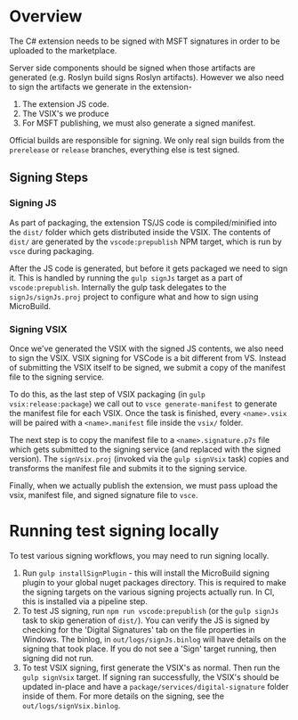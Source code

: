 # Overview
The C# extension needs to be signed with MSFT signatures in order to be uploaded to the marketplace.

Server side components should be signed when those artifacts are generated (e.g. Roslyn build signs Roslyn artifacts).  However we also need to sign the artifacts we generate in the extension-
1.  The extension JS code.
2.  The VSIX's we produce
3.  For MSFT publishing, we must also generate a signed manifest.

Official builds are responsible for signing.  We only real sign builds from the `prerelease` or `release` branches, everything else is test signed.

## Signing Steps

### Signing JS
As part of packaging, the extension TS/JS code is compiled/minified into the `dist/` folder which gets distributed inside the VSIX.  The contents of `dist/` are generated by the `vscode:prepublish` NPM target, which is run by `vsce` during packaging.

After the JS code is generated, but before it gets packaged we need to sign it.  This is handled by running the `gulp signJs` target as a part of `vscode:prepublish`.  Internally the gulp task delegates to the `signJs/signJs.proj` project to configure what and how to sign using MicroBuild.

### Signing VSIX
Once we've generated the VSIX with the signed JS contents, we also need to sign the VSIX.  VSIX signing for VSCode is a bit different from VS.  Instead of submitting the VSIX itself to be signed, we submit a copy of the manifest file to the signing service.

To do this, as the last step of VSIX packaging (in `gulp vsix:release:package`) we call out to `vsce generate-manifest` to generate the manifest file for each VSIX.  Once the task is finished, every `<name>.vsix` will be paired with a `<name>.manifest` file inside the `vsix/` folder.

The next step is to copy the manifest file to a `<name>.signature.p7s` file which gets submitted to the signing service (and replaced with the signed version).  The `signVsix.proj` (invoked via the `gulp signVsix` task) copies and transforms the manifest file and submits it to the signing service.

Finally, when we actually publish the extension, we must pass upload the vsix, manifest file, and signed signature file to `vsce`.

# Running test signing locally
To test various signing workflows, you may need to run signing locally.

1.  Run `gulp installSignPlugin` - this will install the MicroBuild signing plugin to your global nuget packages directory.  This is required to make the signing targets on the various signing projects actually run.  In CI, this is installed via a pipeline step.
2.  To test JS signing, run `npm run vscode:prepublish` (or the `gulp signJs` task to skip generation of `dist/`).  You can verify the JS is signed by checking for the 'Digital Signatures' tab on the file properties in Windows.  The binlog, in `out/logs/signJs.binlog` will have details on the signing that took place.  If you do not see a 'Sign' target running, then signing did not run.
3.  To test VSIX signing, first generate the VSIX's as normal.  Then run the `gulp signVsix` target.  If signing ran successfully, the VSIX's should be updated in-place and have a `package/services/digital-signature` folder inside of them.  For more details on the signing, see the `out/logs/signVsix.binlog`.